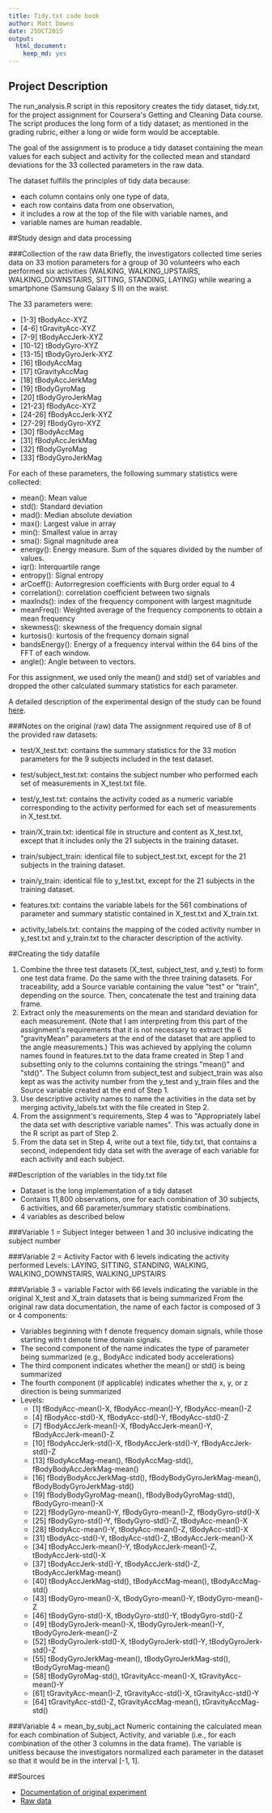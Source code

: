 ```yaml
---
title: Tidy.txt code book
author: Matt Downs
date: 25OCT2015
output:
  html_document:
    keep_md: yes
---
```


## Project Description
The run_analysis.R script in this repository creates the tidy dataset, tidy.txt, for the project assignment for Coursera's Getting and Cleaning Data course. The script produces the long form of a tidy dataset; as mentioned in the grading rubric, either a long or wide form would be acceptable.

The goal of the assignment is to produce a tidy dataset containing the mean values for each subject and activity for the collected mean and standard deviations for the 33 collected parameters in the raw data.

The dataset fulfills the principles of tidy data because:
* each column contains only one type of data,
* each row contains data from one observation,
* it includes a row at the top of the file with variable names, and
* variable names are human readable.
	
##Study design and data processing

###Collection of the raw data
Briefly, the investigators collected time series data on 33 motion parameters for a group of 30 volunteers who each performed six activities (WALKING, WALKING_UPSTAIRS, WALKING_DOWNSTAIRS, SITTING, STANDING, LAYING) while wearing a smartphone (Samsung Galaxy S II) on the waist.

The 33 parameters were:
* [1-3] 		tBodyAcc-XYZ
* [4-6] 		tGravityAcc-XYZ
* [7-9]		tBodyAccJerk-XYZ
* [10-12]	tBodyGyro-XYZ
* [13-15]	tBodyGyroJerk-XYZ
* [16]		tBodyAccMag
* [17]		tGravityAccMag
* [18]		tBodyAccJerkMag
* [19]		tBodyGyroMag
* [20]		tBodyGyroJerkMag
* [21-23]	fBodyAcc-XYZ
* [24-26]	fBodyAccJerk-XYZ
* [27-29]	fBodyGyro-XYZ
* [30]		fBodyAccMag
* [31]		fBodyAccJerkMag
* [32]		fBodyGyroMag
* [33]		fBodyGyroJerkMag

For each of these parameters, the following summary statistics were collected:
* mean(): Mean value
* std(): Standard deviation
* mad(): Median absolute deviation 
* max(): Largest value in array
* min(): Smallest value in array
* sma(): Signal magnitude area
* energy(): Energy measure. Sum of the squares divided by the number of values. 
* iqr(): Interquartile range 
* entropy(): Signal entropy
* arCoeff(): Autorregresion coefficients with Burg order equal to 4
* correlation(): correlation coefficient between two signals
* maxInds(): index of the frequency component with largest magnitude
* meanFreq(): Weighted average of the frequency components to obtain a mean frequency
* skewness(): skewness of the frequency domain signal 
* kurtosis(): kurtosis of the frequency domain signal 
* bandsEnergy(): Energy of a frequency interval within the 64 bins of the FFT of each window.
* angle(): Angle between to vectors.

For this assignment, we used only the mean() and std() set of variables and dropped the other calculated summary statistics for each parameter.

A detailed description of the experimental design of the study can be found [here](http://archive.ics.uci.edu/ml/datasets/Human+Activity+Recognition+Using+Smartphones). 

###Notes on the original (raw) data 
The assignment required use of 8 of the provided raw datasets:
* test/X_test.txt: contains the summary statistics for the 33 motion parameters for the 9 subjects included in the test dataset.
* test/subject_test.txt: contains the subject number who performed each set of measurements in X_test.txt file.
* test/y_test.txt: contains the activity coded as a numeric variable corresponding to the activity performed for each set of measurements in X_test.txt.

* train/X_train.txt: identical file in structure and content as X_test.txt, except that it includes only the 21 subjects in the training dataset.
* train/subject_train: identical file to subject_test.txt, except for the 21 subjects in the training dataset.
* train/y_train: identical file to y_test.txt, except for the 21 subjects in the training dataset.

* features.txt: contains the variable labels for the 561 combinations of parameter and summary statistic contained in X_test.txt and X_train.txt.
* activity_labels.txt: contains the mapping of the coded activity number in y_test.txt and y_train.txt to the character description of the activity.

##Creating the tidy datafile
1. Combine the three test datasets (X_test, subject_test, and y_test) to form one test data frame. Do the same with the three training datasets. For traceability, add a Source variable containing the value "test" or "train", depending on the source. Then, concatenate the test and training data frame.
2. Extract only the measurements on the mean and standard deviation for each measurement. (Note that I am interpreting from this part of the assignment's requirements that it is not necessary to extract the 6 "gravityMean" parameters at the end of the dataset that are applied to the angle measurements.) This was achieved by applying the column names found in features.txt to the data frame created in Step 1 and subsetting only to the columns containing the strings "mean()" and "std()". The Subject column from subject_test and subject_train was also kept as was the activity number from the y_test and y_train files and the Source variable created at the end of Step 1. 
3. Use descriptive activity names to name the activities in the data set by merging activity_labels.txt with the file created in Step 2.
4. From the assignment's requirements, Step 4 was to "Appropriately label the data set with descriptive variable names". This was actually done in the R script as part of Step 2.
5. From the data set in Step 4, write out a text file, tidy.txt, that contains a second, independent tidy data set with the average of each variable for each activity and each subject.

##Description of the variables in the tidy.txt file
* Dataset is the long implementation of a tidy dataset
* Contains 11,800 observations, one for each combination of 30 subjects, 6 activities, and 66 parameter/summary statistic combinations.
* 4 variables as described below 

###Variable 1 = Subject
Integer between 1 and 30 inclusive indicating the subject number

###Variable 2 = Activity
Factor with 6 levels indicating the activity performed
Levels: LAYING, SITTING, STANDING, WALKING, WALKING_DOWNSTAIRS, WALKING_UPSTAIRS

###Variable 3 = variable
Factor with 66 levels indicating the variable in the original X_test and X_train datasets that is being summarized 
From the original raw data documentation, the name of each factor is composed of 3 or 4 components:
* Variables beginning with f denote frequency domain signals, while those starting with t denote time domain signals.
* The second component of the name indicates the type of parameter being summarized (e.g., BodyAcc indicated body accelerations)
* The third component indicates whether the mean() or std() is being summarized
* The fourth component (if applicable) indicates whether the x, y, or z direction is being summarized
* Levels:
	+ [1] fBodyAcc-mean()-X,            fBodyAcc-mean()-Y,           fBodyAcc-mean()-Z          
	+ [4] fBodyAcc-std()-X,             fBodyAcc-std()-Y,            fBodyAcc-std()-Z           
	+ [7] fBodyAccJerk-mean()-X,        fBodyAccJerk-mean()-Y,       fBodyAccJerk-mean()-Z      
	+ [10] fBodyAccJerk-std()-X,        fBodyAccJerk-std()-Y,        fBodyAccJerk-std()-Z       
	+ [13] fBodyAccMag-mean(),          fBodyAccMag-std(),           fBodyBodyAccJerkMag-mean() 
	+ [16] fBodyBodyAccJerkMag-std(),   fBodyBodyGyroJerkMag-mean(), fBodyBodyGyroJerkMag-std() 
	+ [19] fBodyBodyGyroMag-mean(),     fBodyBodyGyroMag-std(),      fBodyGyro-mean()-X         
	+ [22] fBodyGyro-mean()-Y,          fBodyGyro-mean()-Z,          fBodyGyro-std()-X          
	+ [25] fBodyGyro-std()-Y,           fBodyGyro-std()-Z,           tBodyAcc-mean()-X          
	+ [28] tBodyAcc-mean()-Y,           tBodyAcc-mean()-Z,           tBodyAcc-std()-X           
	+ [31] tBodyAcc-std()-Y,            tBodyAcc-std()-Z,            tBodyAccJerk-mean()-X      
	+ [34] tBodyAccJerk-mean()-Y,       tBodyAccJerk-mean()-Z,       tBodyAccJerk-std()-X       
	+ [37] tBodyAccJerk-std()-Y,        tBodyAccJerk-std()-Z,        tBodyAccJerkMag-mean()     
	+ [40] tBodyAccJerkMag-std(),       tBodyAccMag-mean(),          tBodyAccMag-std()          
	+ [43] tBodyGyro-mean()-X,          tBodyGyro-mean()-Y,          tBodyGyro-mean()-Z         
	+ [46] tBodyGyro-std()-X,           tBodyGyro-std()-Y,           tBodyGyro-std()-Z          
	+ [49] tBodyGyroJerk-mean()-X,      tBodyGyroJerk-mean()-Y,      tBodyGyroJerk-mean()-Z     
	+ [52] tBodyGyroJerk-std()-X,       tBodyGyroJerk-std()-Y,       tBodyGyroJerk-std()-Z      
	+ [55] tBodyGyroJerkMag-mean(),     tBodyGyroJerkMag-std(),      tBodyGyroMag-mean()        
	+ [58] tBodyGyroMag-std(),          tGravityAcc-mean()-X,        tGravityAcc-mean()-Y       
	+ [61] tGravityAcc-mean()-Z,        tGravityAcc-std()-X,         tGravityAcc-std()-Y        
	+ [64] tGravityAcc-std()-Z,         tGravityAccMag-mean(),       tGravityAccMag-std()

###Variable 4 = mean_by_subj_act
Numeric containing the calculated mean for each combination of Subject, Activity, and variable (i.e., for each combination of the other 3 columns in the data frame). The variable is unitless because the investigators normalized each parameter in the dataset so that it would be in the interval [-1, 1].

##Sources
* [Documentation of original experiment](http://archive.ics.uci.edu/ml/datasets/Human+Activity+Recognition+Using+Smartphones)
* [Raw data](https://d396qusza40orc.cloudfront.net/getdata%2Fprojectfiles%2FUCI%20HAR%20Dataset.zip)
